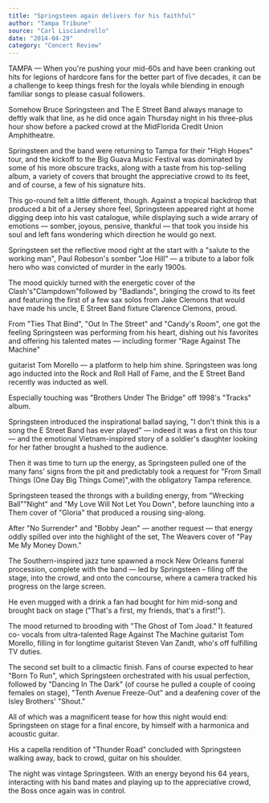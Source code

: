 ```yaml
---
title: "Springsteen again delivers for his faithful"
author: "Tampa Tribune"
source: "Carl Lisciandrello"
date: "2014-04-29"
category: "Concert Review"
---
```


TAMPA — When you're pushing your mid-60s and have been cranking out hits for legions of hardcore fans for the better part of five decades, it can be a challenge to keep things fresh for the loyals while blending in enough familiar songs to please casual followers.

Somehow Bruce Springsteen and The E Street Band always manage to deftly walk that line, as he did once again Thursday night in his three-plus hour show before a packed crowd at the MidFlorida Credit Union Amphitheatre.

Springsteen and the band were returning to Tampa for their "High Hopes" tour, and the kickoff to the Big Guava Music Festival was dominated by some of his more obscure tracks, along with a taste from his top-selling album, a variety of covers that brought the appreciative crowd to its feet, and of course, a few of his signature hits.

This go-round felt a little different, though. Against a tropical backdrop that produced a bit of a Jersey shore feel, Springsteen appeared right at home digging deep into his vast catalogue, while displaying such a wide arrary of emotions — somber, joyous, pensive, thankful — that took you inside his soul and left fans wondering which direction he would go next.

Springsteen set the reflective mood right at the start with a "salute to the working man", Paul Robeson's somber "Joe Hill" — a tribute to a labor folk hero who was convicted of murder in the early 1900s.

The mood quickly turned with the energetic cover of the Clash's"Clampdown"followed by "Badlands", bringing the crowd to its feet and featuring the first of a few sax solos from Jake Clemons that would have made his uncle, E Street Band fixture Clarence Clemons, proud.

From "Ties That Bind", "Out In The Street" and "Candy's Room", one got the feeling Springsteen was performing from his heart, dishing out his favorites and offering his talented mates — including former "Rage Against The Machine"

guitarist Tom Morello — a platform to help him shine. Springsteen was long ago inducted into the Rock and Roll Hall of Fame, and the E Street Band recently was inducted as well.

Especially touching was "Brothers Under The Bridge" off 1998's "Tracks" album.

Springsteen introduced the inspirational ballad saying, "I don't think this is a song the E Street Band has ever played" — indeed it was a first on this tour — and the emotional Vietnam-inspired story of a soldier's daughter looking for her father brought a hushed to the audience.

Then it was time to turn up the energy, as Springsteen pulled one of the many fans' signs from the pit and predictably took a request for "From Small Things (One Day Big Things Come)",with the obligatory Tampa reference.

Springsteen teased the throngs with a building energy, from "Wrecking Ball""Night" and "My Love Will Not Let You Down", before launching into a Them cover of "Gloria" that produced a rousing sing-along.

After "No Surrender" and "Bobby Jean" — another request — that energy oddly spilled over into the highlight of the set, The Weavers cover of "Pay Me My Money Down."

The Southern-inspired jazz tune spawned a mock New Orleans funeral procession, complete with the band — led by Springsteen – filing off the stage, into the crowd, and onto the concourse, where a camera tracked his progress on the large screen.

He even mugged with a drink a fan had bought for him mid-song and brought back on stage ("That's a first, my friends, that's a first!").

The mood returned to brooding with "The Ghost of Tom Joad." It featured co- vocals from ultra-talented Rage Against The Machine guitarist Tom Morello, filling in for longtime guitarist Steven Van Zandt, who's off fulfilling TV duties.

The second set built to a climactic finish. Fans of course expected to hear "Born To Run", which Springsteen orchestrated with his usual perfection, followed by "Dancing In The Dark" (of course he pulled a couple of cooing females on stage), "Tenth Avenue Freeze-Out" and a deafening cover of the Isley Brothers' "Shout."

All of which was a magnificent tease for how this night would end: Springsteen on stage for a final encore, by himself with a harmonica and acoustic guitar.

His a capella rendition of "Thunder Road" concluded with Springsteen walking away, back to crowd, guitar on his shoulder.

The night was vintage Springsteen. With an energy beyond his 64 years, interacting with his band mates and playing up to the appreciative crowd, the Boss once again was in control.
